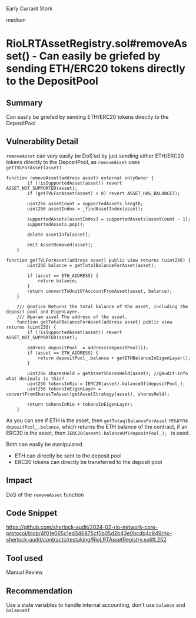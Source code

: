 Early Currant Stork

medium

# RioLRTAssetRegistry.sol#removeAsset() - Can easily be griefed by sending ETH/ERC20 tokens directly to the DepositPool

## Summary
Can easily be griefed by sending ETH/ERC20 tokens directly to the DepositPool

## Vulnerability Detail
`removeAsset` can very easily be DoS'ed by just sending either ETH/ERC20 tokens directly to the DepositPool, as `removeAsset` uses `getTVLForAsset(asset)`

```solidity
function removeAsset(address asset) external onlyOwner {
        if (!isSupportedAsset(asset)) revert ASSET_NOT_SUPPORTED(asset);
        if (getTVLForAsset(asset) > 0) revert ASSET_HAS_BALANCE();

        uint256 assetCount = supportedAssets.length;
        uint256 assetIndex = _findAssetIndex(asset);

        supportedAssets[assetIndex] = supportedAssets[assetCount - 1];
        supportedAssets.pop();

        delete assetInfo[asset];

        emit AssetRemoved(asset);
    }
```

```solidity
function getTVLForAsset(address asset) public view returns (uint256) {
        uint256 balance = getTotalBalanceForAsset(asset);
       
        if (asset == ETH_ADDRESS) {
            return balance;
        }
        return convertToUnitOfAccountFromAsset(asset, balance);
    }

    /// @notice Returns the total balance of the asset, including the deposit pool and EigenLayer.
    /// @param asset The address of the asset.
    function getTotalBalanceForAsset(address asset) public view returns (uint256) {
        if (!isSupportedAsset(asset)) revert ASSET_NOT_SUPPORTED(asset);

        address depositPool_ = address(depositPool());
        if (asset == ETH_ADDRESS) {
            return depositPool_.balance + getETHBalanceInEigenLayer();
        }

        uint256 sharesHeld = getAssetSharesHeld(asset); //@audit-info what decimals is this?
        uint256 tokensInRio = IERC20(asset).balanceOf(depositPool_); 
        uint256 tokensInEigenLayer = convertFromSharesToAsset(getAssetStrategy(asset), sharesHeld); 

        return tokensInRio + tokensInEigenLayer;
    }
```

As you can see if ETH is the asset, then `getTotaqlBalanceForAsset` returrns `depositPool_.balance`, which returns the ETH balance of the contract, if an ERC20 is the asset, then `IERC20(asset).balanceOf(depositPool_); ` is used.

Both can easily be manipulated.
* ETH can directly be sent to the deposit pool
* ERC20 tokens can directly be transferred to the deposit pool

## Impact
DoS of the `removeAsset` function

## Code Snippet
https://github.com/sherlock-audit/2024-02-rio-network-core-protocol/blob/4f01e065c1ed346875cf5b05d2b43e0bcdb4c849/rio-sherlock-audit/contracts/restaking/RioLRTAssetRegistry.sol#L252

## Tool used
Manual Review

## Recommendation
Use a state variables to handle internal accounting, don't use `balance` and `balanceOf`
